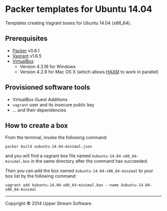 # Packer templates for Ubuntu 14.04

Templates creating Vagrant boxes for Ubuntu 14.04 (x86_64).

## Prerequisites

* [Packer] v0.6.1
* [Vagrant] v1.6.5
* [VirtualBox]
	* Version 4.3.16 for Windows
	* Version 4.2.8 for Mac OS X (which allows [HAXM] to work in parallel)

[Packer]: https://www.packer.io/ "Packer by HashiCorp"
[Vagrant]: https://www.vagrantup.com/ "Vagrant"
[VirtualBox]: https://www.virtualbox.org/ "Oracle VM VirtualBox"
[HAXM]: https://software.intel.com/en-us/android/articles/intel-hardware-accelerated-execution-manager
        "Intel&reg; Hardware Accelerated Execution Manager"

## Provisioned software tools

* VirtualBox Guest Additions
* `vagrant` user and its insecure public key
* ... and their dependencies

## How to create a box

From the terminal, invoke the following command:

	packer build xubuntu-14.04-minimal.json

and you will find a vagrant box file named `Xubuntu-14.04-x86_64-minimal.box`
in the same directory after the command has succeeded.

Then you can add the box named `Xubuntu-14.04-x86_64-minimal` to your box list
by the following command:

	vagrant add Xubuntu-14.04-x86_64-minimal.box --name Xubuntu-14.04-x86_64-minimal


- - -

Copyright &copy; 2014 Upper Stream Software.

